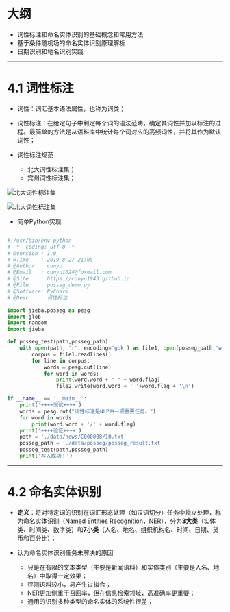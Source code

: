 # 大纲

- 词性标注和命名实体识别的基础概念和常用方法
- 基于条件随机场的命名实体识别原理解析
- 日期识别和地名识别实践

---

# 4.1 词性标注

- 词性：词汇基本语法属性，也称为词类；

- 词性标注：在给定句子中判定每个词的语法范畴，确定其词性并加以标注的过程。最简单的方法是从语料库中统计每个词对应的高频词性，并将其作为默认词性；

- 词性标注规范

	- 北大词性标注集；
	- 宾州词性标注集；

![北大词性标注集](https://i.loli.net/2019/08/27/LQa2YqMGbN58TIs.png)

![北大词性标注集](https://i.loli.net/2019/08/27/2U3ILZXxNTybcPV.png)

- 简单Python实现

```python

#!/usr/bin/env python
# -*- coding: utf-8 -*-
# @version : 1.0
# @Time    : 2019-8-27 21:05
# @Author  : cunyu
# @Email   : cunyu1024@foxmail.com
# @Site    : https://cunyu1943.github.io
# @File    : posseg_demo.py
# @Software: PyCharm
# @Desc    : 词性标注

import jieba.posseg as pesg
import glob
import random
import jieba

def posseg_test(path,posseg_path):
    with open(path, 'r', encoding='gbk') as file1, open(posseg_path,'w',encoding='utf-8') as file2:
        corpus = file1.readlines()
        for line in corpus:
            words = pesg.cut(line)
            for word in words:
                print(word.word + " " + word.flag)
                file2.write(word.word + ' '+word.flag + '\n')

if __name__ == '__main__':
    print('++++测试++++')
    words = pesg.cut("词性标注是NLP中一项重要任务。")
    for word in words:
        print(word.word + '/' + word.flag)
    print('++++验证++++')
    path = './data/news/C000008/10.txt'
    posseg_path = './data/posseg/posseg_result.txt'
    posseg_test(path,posseg_path)
    print('写入成功！')
```

---

# 4.2 命名实体识别

- **定义**：将对特定词的识别在词汇形态处理（如汉语切分）任务中独立处理，称为命名实体识别（Named Entities Recognition，NER），分为**3大类**（实体类、时间类、数字类）和**7小类**（人名、地名、组织机构名、时间、日期、货币和百分比）；

- 认为命名实体识别任务未解决的原因

	- 只是在有限的文本类型（主要是新闻语料）和实体类别（主要是人名、地名）中取得一定效果；
	- 评测语料较小，易产生过拟合；
	- NER更加侧重于召回率，但在信息检索领域，高准确率更重要；
	- 通用的识别多种类型的命名实体的系统性很差；

